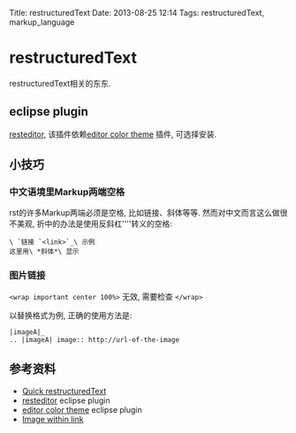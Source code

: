 Title: restructuredText
Date: 2013-08-25 12:14
Tags: restructuredText, markup_language

# restructuredText

restructuredText相关的东东.
## eclipse plugin

[resteditor](http://resteditor.sourceforge.net/), 该插件依赖[editor color theme](http://eclipsecolorthemes.org/)
插件, 可选择安装.
## 小技巧

### 中文语境里Markup两端空格
rst的许多Markup两端必须是空格, 比如链接、斜体等等. 然而对中文而言这么做很不美观, 折中的办法是使用反斜杠''\''转义的空格:

	
	\ `链接 `<link>`_\ 示例
	这里用\ *斜体*\ 显示

### 图片链接

`<wrap important center 100%>`
无效, 需要检查
`</wrap>`

以替换格式为例, 正确的使用方法是:

	
	|imageA|_
	.. |imageA| image:: http://url-of-the-image

## 参考资料

*  [Quick restructuredText](http://docutils.sourceforge.net/docs/user/rst/quickref.html)
*  [resteditor](http://resteditor.sourceforge.net/) eclipse plugin  
*  [editor color theme](http://eclipsecolorthemes.org/) eclipse plugin
*  [Image within link](https///github.com/jgm/pandoc/issues/678)

